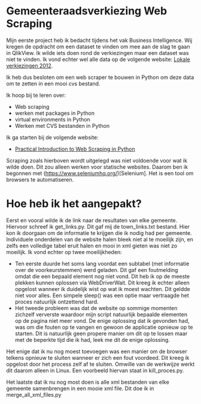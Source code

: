 # Gemeenteraadsverkiezing Web Scraping #

Mijn eerste project heb ik bedacht tijdens het vak Business Intelligence. Wij kregen de opdracht om een dataset te vinden om mee aan de slag te gaan in QlikView. Ik wilde iets doen rond de verkiezingen maar een dataset was niet te vinden. Ik vond echter wel alle data op de volgende website: [Lokale verkiezingen 2012](https://www.vlaanderenkiest.be/verkiezingen2012/).

Ik heb dus besloten om een web scraper te bouwen in Python om deze data om te zetten in een mooi cvs bestand.

Ik hoop bij te leren over:
 * Web scraping
 * werken met packages in Python
 * virtual environments in Python
 * Werken met CVS bestanden in Python

Ik ga starten bij de volgende website:
 * [Practical Introduction to Web Scraping in Python](https://realpython.com/python-web-scraping-practical-introduction/)

Scraping zoals hierboven wordt uitgelegd was niet voldoende voor wat ik wilde doen. Dit zou alleen werken voor statische websites. Daarom ben ik begonnen met (https://www.seleniumhq.org/)[Selenium]. Het is een tool om browsers te automatiseren.

# Hoe heb ik het aangepakt? #

Eerst en vooral wilde ik de link naar de resultaten van elke gemeente. Hiervoor schreef ik get_links.py. Dit gaf mij de town_links.txt bestand. Hier kon ik doorgaan om de informatie te krijgen die ik nodig had per gemeente. Individuele onderdelen van de website halen bleek niet al te moeilijk zijn, en zelfs een volledige tabel eruit halen en mooi in xml gieten was niet zo moeilijk. Ik vond echter op twee moeilijkheden:
  * Ten eerste duurde het soms lang voordat een subtabel (met informatie over de voorkeurstemmen) werd geladen. Dit gaf een foutmelding omdat die een bepaald element nog niet vond. Dit heb ik op de meeste plekken kunnen oplossen via WebDriverWait. Dit kreeg ik echter alleen opgelost wanneer ik duidelijk wist op wat ik moest wachten. Dit geldde niet voor alles. Een simpele sleep() was een optie maar vertraagde het proces natuurlijk ontzettend hard.
  * Het tweede probleem was dat de website op sommige momenten zichzelf ververste waardoor mijn script natuurlijk bepaalde elementen op de pagina niet meer vond. De enige oplossing dat ik gevonden had, was om die fouten op te vangen en gewoon de applicatie opnieuw op te starten. Dit is natuurlijk geen propere manier om dit op te lossen maar met de beperkte tijd die ik had, leek me dit de enige oplossing.

Het enige dat ik nu nog moest toevoegen was een manier om de browser telkens opnieuw te sluiten wanneer er zich een fout voordeed. Dit kreeg ik opgelost door het process zelf af te sluiten. Omwille van de werkwijze werkt dit daarom alleen in Linux. Een voorbeeld hiervan staat in kill_proces.py.

Het laatste dat ik nu nog most doen is alle xml bestanden van elke gemeente samenbrengen in een mooie xml file. Dit doe ik in merge_all_xml_files.py
